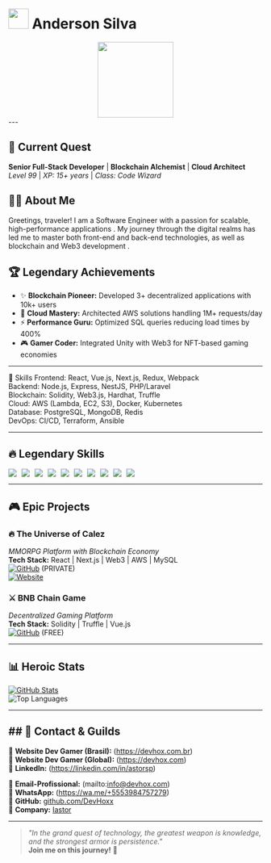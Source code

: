 # <img src="https://cdn.jsdelivr.net/gh/devicons/devicon/icons/react/react-original.svg" width="40" /> Anderson Silva 
<div align="center">
  <img src="https://media.tenor.com/4tHn0G0XQ3EAAAAC/epic-gamer.gif" width="150" />
</div>
---

## 🏰 **Current Quest**  
**Senior Full-Stack Developer** | **Blockchain Alchemist** | **Cloud Architect**  
*Level 99* | *XP: 15+ years* | *Class: Code Wizard*  

## 🧙‍♂️ About Me
Greetings, traveler! I am a Software Engineer with a passion for scalable, high-performance applications . My journey through the digital realms has led me to master both front-end and back-end technologies, as well as blockchain and Web3 development .

## 🏆 **Legendary Achievements**  
- ✨ **Blockchain Pioneer:** Developed 3+ decentralized applications with 10k+ users  
- 🚀 **Cloud Mastery:** Architected AWS solutions handling 1M+ requests/day  
- ⚡ **Performance Guru:** Optimized SQL queries reducing load times by 400%  
- 🎮 **Gamer Coder:** Integrated Unity with Web3 for NFT-based gaming economies
  
---

📌 Skills
Frontend: React, Vue.js, Next.js, Redux, Webpack  
Backend: Node.js, Express, NestJS, PHP/Laravel  
Blockchain: Solidity, Web3.js, Hardhat, Truffle  
Cloud: AWS (Lambda, EC2, S3), Docker, Kubernetes  
Database: PostgreSQL, MongoDB, Redis  
DevOps: CI/CD, Terraform, Ansible  

---

## 🔥 **Legendary Skills**  
<div style="display: flex; flex-wrap: wrap; gap: 10px;">
  <!-- Frontend -->
  <img src="https://img.shields.io/badge/HTML5-E34F26?style=for-the-badge&logo=html5&logoColor=white"/>
  <img src="https://img.shields.io/badge/CSS3-1572B6?style=for-the-badge&logo=css3&logoColor=white"/>
  <img src="https://img.shields.io/badge/React-61DAFB?style=for-the-badge&logo=react&logoColor=black"/>
  <img src="https://img.shields.io/badge/Next.js-000000?style=for-the-badge&logo=next.js&logoColor=white"/>
  <img src="https://img.shields.io/badge/Vue.js-4FC08D?style=for-the-badge&logo=vue.js&logoColor=white"/>

  <!-- Backend -->
  <img src="https://img.shields.io/badge/Node.js-339933?style=for-the-badge&logo=node.js&logoColor=white"/>
  <img src="https://img.shields.io/badge/PHP-777BB4?style=for-the-badge&logo=php&logoColor=white"/>
  <img src="https://img.shields.io/badge/AWS-232F3E?style=for-the-badge&logo=amazon-aws&logoColor=white"/>

  <!-- Blockchain -->
  <img src="https://img.shields.io/badge/Web3-15A6A6?style=for-the-badge&logo=web3.js&logoColor=white"/>
  <img src="https://img.shields.io/badge/Solidity-363636?style=for-the-badge&logo=ethereum&logoColor=white"/>
</div>

---

## 🎮 **Epic Projects**  
### 🔥 **The Universe of Calez**  
*MMORPG Platform with Blockchain Economy*  
**Tech Stack:** React | Next.js | Web3 | AWS | MySQL  
[![GitHub](https://img.shields.io/badge/GitHub-100000?style=for-the-badge&logo=github&logoColor=white)](https://github.com/DevHoxx/universe-of-calez---BKP) (PRIVATE)  
[![Website](https://img.shields.io/badge/Website-008080?style=for-the-badge)](https://universeofcalez.com)  

### ⚔️ **BNB Chain Game**  
*Decentralized Gaming Platform*  
**Tech Stack:** Solidity | Truffle | Vue.js  
[![GitHub](https://img.shields.io/badge/GitHub-100000?style=for-the-badge&logo=github&logoColor=white)](https://github.com/DevHoxx/smart-contract-bnb-game-web) (FREE)  

---

## 📊 **Heroic Stats**  
[![GitHub Stats](https://github-readme-stats.vercel.app/api?username=DevHoxx&show_icons=true&theme=radical)](https://github.com/DevHoxx)  
![Top Languages](https://github-readme-stats.vercel.app/api/top-langs/?username=DevHoxx&layout=compact&theme=radical&langs_count=10)  

---

## ## 🏹 Contact & Guilds  
🔹 **Website Dev Gamer (Brasil):** (https://devhox.com.br)  
🔹 **Website Dev Gamer (Global):** (https://devhox.com)  
🔹 **LinkedIn:** (https://linkedin.com/in/astorsp) 

🔹 **Email-Profissional:** (mailto:info@devhox.com)  
🔹 **WhatsApp:** (https://wa.me/+5553984757279)  
🔹 **GitHub:** [github.com/DevHoxx](https://github.com/DevHoxx)  
🔹 **Company:** [Iastor](https://iastor.com)  

---

> *"In the grand quest of technology, the greatest weapon is knowledge, and the strongest armor is persistence."*  
> **Join me on this journey!** 🚀


